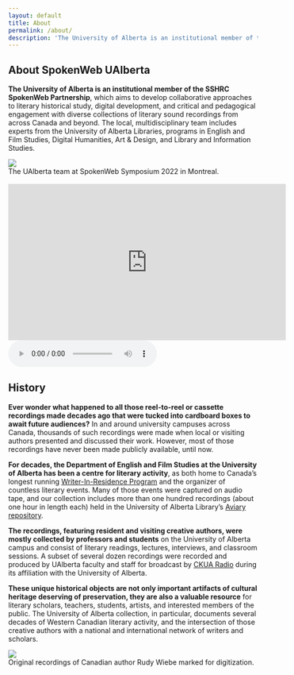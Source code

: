 ```yaml
---
layout: default
title: About
permalink: /about/
description: 'The University of Alberta is an institutional member of the SSHRC SpokenWeb Partnership, which aims to develop collaborative approaches to literary historical study, digital development...'
---
```


## About SpokenWeb UAlberta
**The University of Alberta is an institutional member of the SSHRC SpokenWeb Partnership**, which aims to develop collaborative approaches to literary historical study, digital development, and critical and pedagogical engagement with diverse collections of literary sound recordings from across Canada and beyond. The local, multidisciplinary team includes experts from the University of Alberta Libraries, programs in English and Film Studies, Digital Humanities, Art & Design, and Library and Information Studies.

<div class = "figure">
  <img src="{{ '/img/team.jpg' | absolute_url }}"/>
  <figcaption>The UAlberta team at SpokenWeb Symposium 2022 in Montreal.</figcaption>
</div>
<br>

<iframe width="560" height="315" src="https://www.youtube.com/embed/p8UF3GIZbjk?si=X6LaJa-kU_awmES9" title="YouTube video player" frameborder="0" allow="accelerometer; autoplay; clipboard-write; encrypted-media; gyroscope; picture-in-picture; web-share" allowfullscreen></iframe>


<audio controls>
  <source src="https://cbcradiolive.akamaized.net/hls/live/2041031/ES_R1EQQ/master.m3u8" >
  Your browser does not support the audio element.
</audio>


## History

**Ever wonder what happened to all those reel-to-reel or cassette recordings made decades ago that were tucked into cardboard boxes to await future audiences?** In and around university campuses across Canada, thousands of such recordings were made when local or visiting authors presented and discussed their work. However, most of those recordings have never been made publicly available, until now. 

**For decades, the Department of English and Film Studies at the University of Alberta has been a centre for literary activity**, as both home to Canada’s longest running [Writer-In-Residence Program](https://www.ualberta.ca/english-film-studies/programs/writer-in-residence-program/index.html) and the organizer of countless literary events. Many of those events were captured on audio tape, and our collection includes more than one hundred recordings (about one hour in length each) held in the University of Alberta Library’s [Aviary repository](https://ualberta.aviaryplatform.com). 

**The recordings, featuring resident and visiting creative authors, were mostly collected by professors and students** on the University of Alberta campus and consist of literary readings, lectures, interviews, and classroom sessions. A subset of several dozen recordings were recorded and produced by UAlberta faculty and staff for broadcast by [CKUA Radio](https://ckua.com/) during its affiliation with the University of Alberta.

**These unique historical objects are not only important artifacts of cultural heritage deserving of preservation, they are also a valuable resource** for literary scholars, teachers, students, artists, and interested members of the public. The University of Alberta collection, in particular, documents several decades of Western Canadian literary activity, and the intersection of those creative authors with a national and international network of writers and scholars.


<div class = "figure">
  <img src="{{ '/img/digtape.jpg' | absolute_url }}"/>
  <figcaption>Original recordings of Canadian author Rudy Wiebe marked for digitization.</figcaption>
</div>
